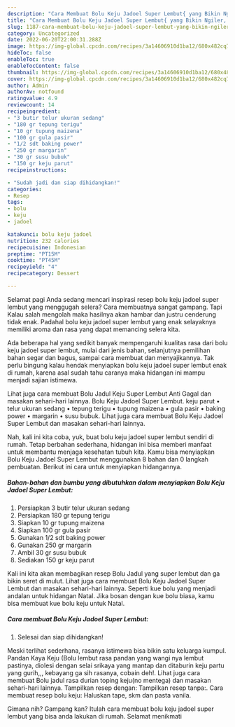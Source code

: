 ```yaml
---
description: "Cara Membuat Bolu Keju Jadoel Super Lembut{ yang Bikin Ngiler,  Menu Buat lebaran"
title: "Cara Membuat Bolu Keju Jadoel Super Lembut{ yang Bikin Ngiler,  Menu Buat lebaran"
slug: 1187-cara-membuat-bolu-keju-jadoel-super-lembut-yang-bikin-ngiler-menu-buat-lebaran
category: Uncategorized
date: 2022-06-20T22:00:31.288Z
image: https://img-global.cpcdn.com/recipes/3a14606910d1ba12/680x482cq70/bolu-keju-jadoel-super-lembut-foto-resep-utama.jpg
hideToc: false
enableToc: true
enableTocContent: false
thumbnail: https://img-global.cpcdn.com/recipes/3a14606910d1ba12/680x482cq70/bolu-keju-jadoel-super-lembut-foto-resep-utama.jpg
cover: https://img-global.cpcdn.com/recipes/3a14606910d1ba12/680x482cq70/bolu-keju-jadoel-super-lembut-foto-resep-utama.jpg
author: Admin
authorAv: notfound
ratingvalue: 4.9
reviewcount: 14
recipeingredient:
- "3 butir telur ukuran sedang"
- "180 gr tepung terigu"
- "10 gr tupung maizena"
- "100 gr gula pasir"
- "1/2 sdt baking power"
- "250 gr margarin"
- "30 gr susu bubuk"
- "150 gr keju parut"
recipeinstructions:

- "Sudah jadi dan siap dihidangkan!"
categories:
- Resep
tags:
- bolu
- keju
- jadoel

katakunci: bolu keju jadoel 
nutrition: 232 calories
recipecuisine: Indonesian
preptime: "PT15M"
cooktime: "PT45M"
recipeyield: "4"
recipecategory: Dessert

---
```



Selamat pagi Anda sedang mencari inspirasi resep bolu keju jadoel super lembut yang menggugah selera? Cara membuatnya sangat gampang. Tapi Kalau salah mengolah maka hasilnya akan hambar dan justru cenderung tidak enak. Padahal bolu keju jadoel super lembut yang enak selayaknya memiliki aroma dan rasa yang dapat memancing selera kita.


Ada beberapa hal yang sedikit banyak mempengaruhi kualitas rasa dari bolu keju jadoel super lembut, mulai dari jenis bahan, selanjutnya pemilihan bahan segar dan bagus, sampai cara membuat dan menyajikannya. Tak perlu bingung kalau hendak menyiapkan bolu keju jadoel super lembut enak di rumah, karena asal sudah tahu caranya maka hidangan ini mampu menjadi sajian istimewa.

Lihat juga cara membuat Bolu Jadul Keju Super Lembut Anti Gagal dan masakan sehari-hari lainnya. Bolu Keju Jadoel Super Lembut. keju parut • telur ukuran sedang • tepung terigu • tupung maizena • gula pasir • baking power • margarin • susu bubuk. Lihat juga cara membuat Bolu Keju Jadoel Super Lembut dan masakan sehari-hari lainnya.


Nah, kali ini kita coba, yuk, buat bolu keju jadoel super lembut sendiri di rumah. Tetap berbahan sederhana, hidangan ini bisa memberi manfaat untuk membantu menjaga kesehatan tubuh kita. Kamu bisa menyiapkan Bolu Keju Jadoel Super Lembut menggunakan 8 bahan dan 0 langkah pembuatan. Berikut ini cara untuk menyiapkan hidangannya.

<!--inarticleads1-->

##### Bahan-bahan dan bumbu yang dibutuhkan dalam menyiapkan Bolu Keju Jadoel Super Lembut:

1. Persiapkan 3 butir telur ukuran sedang
1. Persiapkan 180 gr tepung terigu
1. Siapkan 10 gr tupung maizena
1. Siapkan 100 gr gula pasir
1. Gunakan 1/2 sdt baking power
1. Gunakan 250 gr margarin
1. Ambil 30 gr susu bubuk
1. Sediakan 150 gr keju parut


Kali ini kita akan membagikan resep Bolu Jadul yang super lembut dan ga bikin seret di mulut. Lihat juga cara membuat Bolu Keju Jadoel Super Lembut dan masakan sehari-hari lainnya. Seperti kue bolu yang menjadi andalan untuk hidangan Natal. Jika bosan dengan kue bolu biasa, kamu bisa membuat kue bolu keju untuk Natal. 

<!--inarticleads2-->

##### Cara membuat Bolu Keju Jadoel Super Lembut:


1. Selesai dan siap dihidangkan!

Meski terlihat sederhana, rasanya istimewa bisa bikin satu keluarga kumpul. Pandan Kaya Keju (Bolu lembut rasa pandan yang wangi nya lembut pastinya, diolesi dengan selai srikaya yang mantap dan ditaburin keju partu yang gurih,,, kebayang ga sih rasanya, cobain deh!. Lihat juga cara membuat Bolu jadul rasa durian toping keju(no mentega) dan masakan sehari-hari lainnya. Tampilkan resep dengan: Tampilkan resep tanpa:. Cara membuat resep bolu keju: Haluskan tape, skm dan pasta vanila. 

Gimana nih? Gampang kan? Itulah cara membuat bolu keju jadoel super lembut yang bisa anda lakukan di rumah. Selamat menikmati
